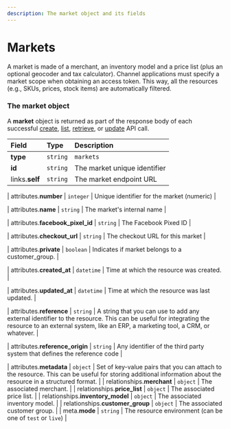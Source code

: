 ```yaml
---
description: The market object and its fields
---
```


# Markets

A market is made of a merchant, an inventory model and a price list (plus an optional geocoder and tax calculator).
Channel applications must specify a market scope when obtaining an access token.
This way, all the resources (e.g., SKUs, prices, stock items) are automatically filtered.


### The market object

A **market** object is returned as part of the response body of each successful
[create](https://docs.commercelayer.io/api/resources/markets/create_market),
[list](https://docs.commercelayer.io/api/resources/markets/list_markets),
[retrieve](https://docs.commercelayer.io/api/resources/markets/retrieve_market),
or [update](https://docs.commercelayer.io/api/resources/markets/update_market) API call.

| Field | Type | Description |
| :--- | :--- | :--- |
| **type** | `string` | `markets` |
| **id** | `string` | The market unique identifier |
| links.**self** | `string` | The market endpoint URL |

| attributes.**number** | `integer` | Unique identifier for the market (numeric) |

| attributes.**name** | `string` | The market's internal name |

| attributes.**facebook_pixel_id** | `string` | The Facebook Pixed ID |

| attributes.**checkout_url** | `string` | The checkout URL for this market |

| attributes.**private** | `boolean` | Indicates if market belongs to a customer_group. |

| attributes.**created_at** | `datetime` | Time at which the resource was created. |

| attributes.**updated_at** | `datetime` | Time at which the resource was last updated. |

| attributes.**reference** | `string` | A string that you can use to add any external identifier to the resource. This can be useful for integrating the resource to an external system, like an ERP, a marketing tool, a CRM, or whatever. |

| attributes.**reference_origin** | `string` | Any identifier of the third party system that defines the reference code |

| attributes.**metadata** | `object` | Set of key-value pairs that you can attach to the resource. This can be useful for storing additional information about the resource in a structured format. |
| relationships.**merchant** | `object` | The associated merchant. |
| relationships.**price_list** | `object` | The associated price list. |
| relationships.**inventory_model** | `object` | The associated inventory model. |
| relationships.**customer_group** | `object` | The associated customer group. |
| meta.**mode** | `string` | The resource environment \(can be one of `test` or `live`\) |

